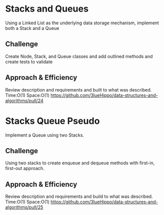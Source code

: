 # Stacks and Queues
<!-- Short summary or background information -->
Using a Linked List as the underlying data storage mechanism, implement both a Stack and a Queue
## Challenge
<!-- Description of the challenge -->
Create Node, Stack, and Queue classes and add outlined methods and create tests to validate
## Approach & Efficiency
<!-- What approach did you take? Why? What is the Big O space/time for this approach? -->
Review description and requirements and built to what was described. Time:O(1) Space:O(1)
https://github.com/3lueHippo/data-structures-and-algorithms/pull/24

# Stacks Queue Pseudo
<!-- Short summary or background information -->
Implement a Queue using two Stacks.
## Challenge
<!-- Description of the challenge -->
Using two stacks to create enqueue and dequeue methods with first-in, first-out approach.
## Approach & Efficiency
<!-- What approach did you take? Why? What is the Big O space/time for this approach? -->
Review description and requirements and build to what was described. Time:O(1) Space:O(1)
https://github.com/3lueHippo/data-structures-and-algorithms/pull/25
